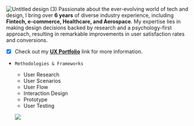 
![Untitled design (3)](https://github.com/bhavukthakur25/bhavukthakur25/assets/143281833/674b0f7b-c6b0-4c81-a76a-d575d52ac26b)
Passionate about the ever-evolving world of tech and design, I bring over **6 years** of diverse industry
experience, including **Fintech, e-commerce, Healthcare, and Aerospace**. My expertise lies in making
design decisions backed by research and a psychology-first approach, resulting in remarkable
improvements in user satisfaction rates and conversions.

- [x] Check out my [**UX Portfolio**](https://www.bhavukuxdesign.com/) link for more information.

- `Methodologies & Frameworks`
    - User Research
    - User Scenarios           
    - User Flow
    - Interaction Design
    - Prototype
    - User Testing

   <img 
   src="https://github-readme-stats.vercel.app/api?username=bhavukthakur25&show_icons=true&theme=tokyonight" 
/>
    


<!--
**bhavukthakur25/bhavukthakur25** is a ✨ _special_ ✨ repository because its `README.md` (this file) appears on your GitHub profile.

Here are some ideas to get you started:

- 🔭 I’m currently working on ...
- 🌱 I’m currently learning ...
- 👯 I’m looking to collaborate on ...
- 🤔 I’m looking for help with ...
- 💬 Ask me about ...
- 📫 How to reach me: ...
- 😄 Pronouns: ...
- ⚡ Fun fact: ...
-->
